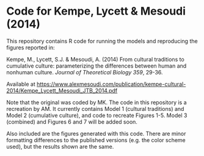 # Code for Kempe, Lycett & Mesoudi (2014)

This repository contains R code for running the models and reproducing the figures reported in:

Kempe, M., Lycett, S.J. & Mesoudi, A. (2014) From cultural traditions to cumulative culture: parameterizing the differences between human and nonhuman culture. *Journal of Theoretical Biology 359*, 29-36.

Available at https://www.alexmesoudi.com/publication/kempe-cultural-2014/Kempe_Lycett_Mesoudi_JTB_2014.pdf

Note that the original was coded by MK. The code in this repository is a recreation by AM. It currently contains Model 1 (cultural traditions) and Model 2 (cumulative culture), and code to recreate Figures 1-5. Model 3 (combined) and Figures 6 and 7 will be added soon.

Also included are the figures generated with this code. There are minor formatting differences to the published versions (e.g. the color scheme used), but the results shown are the same.
